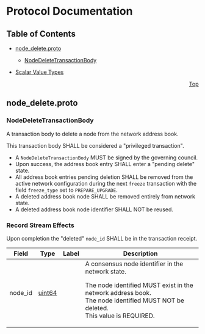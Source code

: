 # Protocol Documentation
<a name="top"></a>

## Table of Contents

- [node_delete.proto](#node_delete-proto)
    - [NodeDeleteTransactionBody](#com-hedera-hapi-node-addressbook-NodeDeleteTransactionBody)
  
- [Scalar Value Types](#scalar-value-types)



<a name="node_delete-proto"></a>
<p align="right"><a href="#top">Top</a></p>

## node_delete.proto



<a name="com-hedera-hapi-node-addressbook-NodeDeleteTransactionBody"></a>

### NodeDeleteTransactionBody
A transaction body to delete a node from the network address book.

This transaction body SHALL be considered a "privileged transaction".

- A `NodeDeleteTransactionBody` MUST be signed by the governing council.
- Upon success, the address book entry SHALL enter a "pending delete"
  state.
- All address book entries pending deletion SHALL be removed from the
  active network configuration during the next `freeze` transaction with
  the field `freeze_type` set to `PREPARE_UPGRADE`.<br/>
- A deleted address book node SHALL be removed entirely from network state.
- A deleted address book node identifier SHALL NOT be reused.

### Record Stream Effects
Upon completion the "deleted" `node_id` SHALL be in the transaction
receipt.


| Field | Type | Label | Description |
| ----- | ---- | ----- | ----------- |
| node_id | [uint64](#uint64) |  | A consensus node identifier in the network state. <p> The node identified MUST exist in the network address book.<br/> The node identified MUST NOT be deleted.<br/> This value is REQUIRED. |





 <!-- end messages -->

 <!-- end enums -->

 <!-- end HasExtensions -->

 <!-- end services -->



